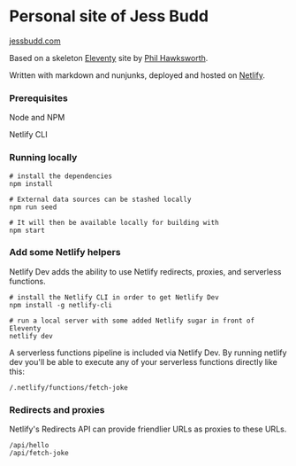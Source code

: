 # Personal site of Jess Budd

[jessbudd.com](https://jessbudd.com)

Based on a skeleton [Eleventy](https://github.com/philhawksworth/eleventyone) site by [Phil Hawksworth](https://twitter.com/philhawksworth). 

Written with markdown and nunjunks, deployed and hosted on [Netlify](https://www.netlify.com/).


### Prerequisites
Node and NPM

Netlify CLI

### Running locally
```
# install the dependencies
npm install

# External data sources can be stashed locally
npm run seed

# It will then be available locally for building with
npm start
```

### Add some Netlify helpers
Netlify Dev adds the ability to use Netlify redirects, proxies, and serverless functions.

```
# install the Netlify CLI in order to get Netlify Dev
npm install -g netlify-cli

# run a local server with some added Netlify sugar in front of Eleventy
netlify dev
```

A serverless functions pipeline is included via Netlify Dev. By running netlify dev you'll be able to execute any of your serverless functions directly like this:

```/.netlify/functions/hello
/.netlify/functions/fetch-joke
```

### Redirects and proxies
Netlify's Redirects API can provide friendlier URLs as proxies to these URLs.

```
/api/hello
/api/fetch-joke
```
